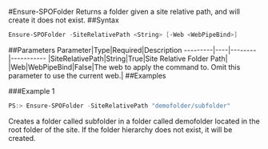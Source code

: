 #Ensure-SPOFolder
Returns a folder given a site relative path, and will create it does not exist.
##Syntax
```powershell
Ensure-SPOFolder -SiteRelativePath <String> [-Web <WebPipeBind>]
```


##Parameters
Parameter|Type|Required|Description
---------|----|--------|-----------
|SiteRelativePath|String|True|Site Relative Folder Path|
|Web|WebPipeBind|False|The web to apply the command to. Omit this parameter to use the current web.|
##Examples

###Example 1
```powershell
PS:> Ensure-SPOFolder -SiteRelativePath "demofolder/subfolder"
```
Creates a folder called subfolder in a folder called demofolder located in the root folder of the site. If the folder hierarchy does not exist, it will be created.

